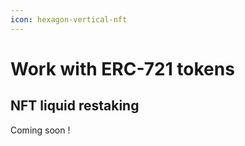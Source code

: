```yaml
---
icon: hexagon-vertical-nft
---
```


# Work with ERC-721 tokens

## NFT liquid restaking

Coming soon !
